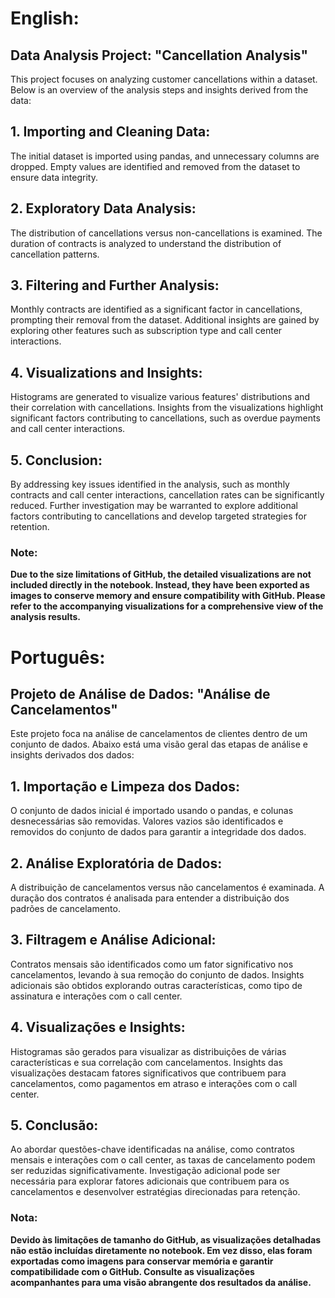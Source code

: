 <h1>English:</h1>

<h2>Data Analysis Project: "Cancellation Analysis"</h2>

This project focuses on analyzing customer cancellations within a dataset. Below is an overview of the analysis steps and insights derived from the data:

<h2>1. Importing and Cleaning Data:</h2>

The initial dataset is imported using pandas, and unnecessary columns are dropped.
Empty values are identified and removed from the dataset to ensure data integrity.

<h2>2. Exploratory Data Analysis:</h2>

The distribution of cancellations versus non-cancellations is examined.
The duration of contracts is analyzed to understand the distribution of cancellation patterns.

<h2>3. Filtering and Further Analysis:</h2>

Monthly contracts are identified as a significant factor in cancellations, prompting their removal from the dataset.
Additional insights are gained by exploring other features such as subscription type and call center interactions.

<h2>4. Visualizations and Insights:</h2>

Histograms are generated to visualize various features' distributions and their correlation with cancellations.
Insights from the visualizations highlight significant factors contributing to cancellations, such as overdue payments and call center interactions.

<h2>5. Conclusion:</h2>

By addressing key issues identified in the analysis, such as monthly contracts and call center interactions, cancellation rates can be significantly reduced.
Further investigation may be warranted to explore additional factors contributing to cancellations and develop targeted strategies for retention.

<h3>Note:</h3>

<b>Due to the size limitations of GitHub, the detailed visualizations are not included directly in the notebook. 
Instead, they have been exported as images to conserve memory and ensure compatibility with GitHub. Please refer to the accompanying visualizations for a comprehensive view of the analysis results.</b>


<h1>Português:</h1>

<h2>Projeto de Análise de Dados: "Análise de Cancelamentos"</h2>

Este projeto foca na análise de cancelamentos de clientes dentro de um conjunto de dados. Abaixo está uma visão geral das etapas de análise e insights derivados dos dados:

<h2>1. Importação e Limpeza dos Dados:</h2>

O conjunto de dados inicial é importado usando o pandas, e colunas desnecessárias são removidas.
Valores vazios são identificados e removidos do conjunto de dados para garantir a integridade dos dados.

<h2>2. Análise Exploratória de Dados:</h2>

A distribuição de cancelamentos versus não cancelamentos é examinada.
A duração dos contratos é analisada para entender a distribuição dos padrões de cancelamento.

<h2>3. Filtragem e Análise Adicional:</h2>

Contratos mensais são identificados como um fator significativo nos cancelamentos, levando à sua remoção do conjunto de dados.
Insights adicionais são obtidos explorando outras características, como tipo de assinatura e interações com o call center.

<h2>4. Visualizações e Insights:</h2>

Histogramas são gerados para visualizar as distribuições de várias características e sua correlação com cancelamentos.
Insights das visualizações destacam fatores significativos que contribuem para cancelamentos, como pagamentos em atraso e interações com o call center.

<h2>5. Conclusão:</h2>

Ao abordar questões-chave identificadas na análise, como contratos mensais e interações com o call center, as taxas de cancelamento podem ser reduzidas significativamente.
Investigação adicional pode ser necessária para explorar fatores adicionais que contribuem para os cancelamentos e desenvolver estratégias direcionadas para retenção.

<h3>Nota:</h3>

<b>Devido às limitações de tamanho do GitHub, as visualizações detalhadas não estão incluídas diretamente no notebook.
Em vez disso, elas foram exportadas como imagens para conservar memória e garantir compatibilidade com o GitHub. Consulte as visualizações acompanhantes para uma visão abrangente dos resultados da análise.</b>
